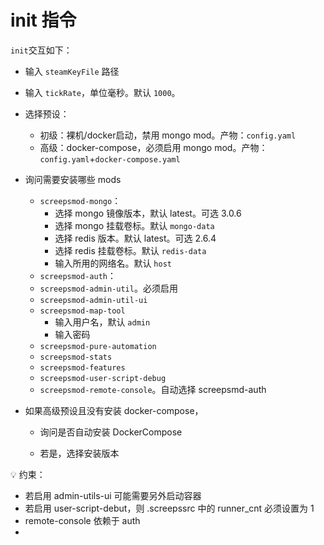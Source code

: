 # init 指令

`init`交互如下：

* 输入 `steamKeyFile` 路径
* 输入 `tickRate`，单位毫秒。默认 `1000`。
* 选择预设：
  * 初级：裸机/docker启动，禁用 mongo mod。产物：`config.yaml`
  * 高级：docker-compose，必须启用 mongo mod。产物：`config.yaml`+`docker-compose.yaml`
* 询问需要安装哪些 mods
  * `screepsmod-mongo`：
    * 选择 mongo 镜像版本，默认 latest。可选 3.0.6
    * 选择 mongo 挂载卷标。默认 `mongo-data`
    * 选择 redis 版本。默认 latest。可选 2.6.4
    * 选择 redis 挂载卷标。默认 `redis-data`
    * 输入所用的网络名。默认 `host`
  * `screepsmod-auth`：
  * `screepsmod-admin-util`。必须启用
  * `screepsmod-admin-util-ui`
  * `screepsmod-map-tool`
    * 输入用户名，默认 `admin`
    * 输入密码
  * `screepsmod-pure-automation`
  * `screepsmod-stats`
  * `screepsmod-features`
  * `screepsmod-user-script-debug`
  * `screepsmod-remote-console`。自动选择 screepsmd-auth

* 如果高级预设且没有安装 docker-compose，

  * 询问是否自动安装 DockerCompose

  * 若是，选择安装版本






:bulb: 约束：
* 若启用 admin-utils-ui 可能需要另外启动容器
* 若启用 user-script-debut，则 .screepssrc 中的 runner_cnt 必须设置为 1
* remote-console 依赖于 auth
*
